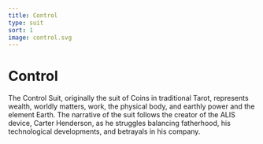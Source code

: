 ```yaml
---
title: Control
type: suit
sort: 1
image: control.svg
---
```


# Control

The Control Suit, originally the suit of Coins in traditional Tarot, represents wealth, worldly matters, work, the physical body, and earthly power and the element Earth. The narrative of the suit follows the creator of the ALIS device, Carter Henderson, as he struggles balancing fatherhood, his technological developments, and betrayals in his company.
